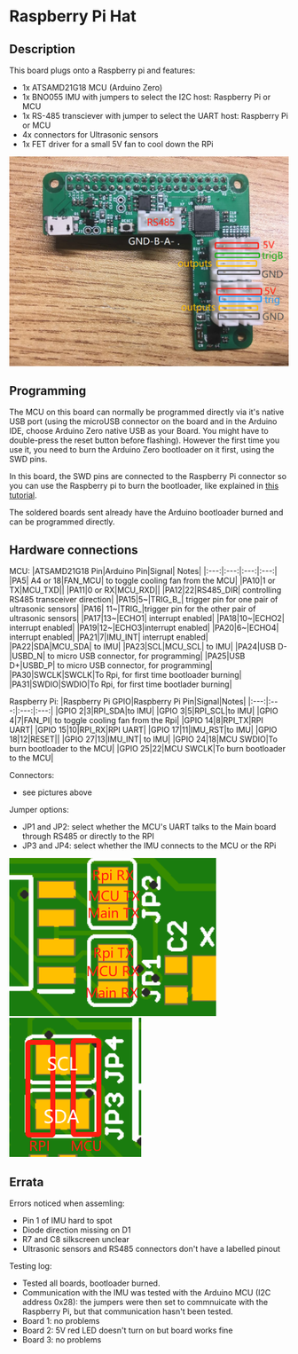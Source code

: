 # Raspberry Pi Hat 

## Description
This board plugs onto a Raspberry pi and features:
- 1x ATSAMD21G18 MCU (Arduino Zero)
- 1x BNO055 IMU with jumpers to select the I2C host: Raspberry Pi or MCU
- 1x RS-485 transciever with jumper to select the UART host: Raspberry Pi or MCU
- 4x connectors for Ultrasonic sensors
- 1x FET driver for a small 5V fan to cool down the RPi

![Rpi hat](rpi_hat.png)
## Programming
The MCU on this board can normally be programmed directly via it's native USB port (using the microUSB connector on the board and in the Arduino IDE, choose Arduino Zero native USB as your Board. You might have to double-press the reset button before flashing). However the first time you use it, you need to burn the Arduino Zero bootloader on it first, using the SWD pins.

In this board, the SWD pins are connected to the Raspberry Pi connector so you can use the Raspberry pi to burn the bootloader, like explained in [this tutorial](https://learn.adafruit.com/programming-microcontrollers-using-openocd-on-raspberry-pi).

The soldered boards sent already have the Arduino bootloader burned and can be programmed directly.

## Hardware connections
MCU:
|ATSAMD21G18 Pin|Arduino Pin|Signal| Notes|
|:---:|:---:|:---:|:---:|
|PA5| A4 or 18|FAN_MCU| to toggle cooling fan from the MCU|
|PA10|1 or TX|MCU_TXD||
|PA11|0 or RX|MCU_RXD||
|PA12|22|RS485_DIR| controlling RS485 transceiver direction|
|PA15|5~|TRIG_B_| trigger pin for one pair of ultrasonic sensors|
|PA16| 11~|TRIG_|trigger pin for the other pair of ultrasonic sensors|
|PA17|13~|ECHO1| interrupt enabled|
|PA18|10~|ECHO2| interrupt enabled|
|PA19|12~|ECHO3|interrupt enabled|
|PA20|6~|ECHO4| interrupt enabled|
|PA21|7|IMU_INT| interrupt enabled|
|PA22|SDA|MCU_SDA| to IMU|
|PA23|SCL|MCU_SCL| to IMU|
|PA24|USB D-|USBD_N| to micro USB connector, for programming|
|PA25|USB D+|USBD_P| to micro USB connector, for programming|
|PA30|SWCLK|SWCLK|To Rpi,  for first time bootloader burning|
|PA31|SWDIO|SWDIO|To Rpi,  for first time bootlader burning|

Raspberry Pi:
|Raspberry Pi GPIO|Raspberry Pi Pin|Signal|Notes|
|:---:|:---:|:---:|:---:|
|GPIO 2|3|RPI_SDA|to IMU|
|GPIO 3|5|RPI_SCL|to IMU|
|GPIO 4|7|FAN_PI| to toggle cooling fan from the Rpi|
|GPIO 14|8|RPI_TX|RPI UART|
|GPIO 15|10|RPI_RX|RPI UART|
|GPIO 17|11|IMU_RST|to IMU|
|GPIO 18|12|RESET||
|GPIO 27|13|IMU_INT| to IMU|
|GPIO 24|18|MCU SWDIO|To burn bootloader to the MCU|
|GPIO 25|22|MCU SWCLK|To burn bootloader to the MCU|

Connectors:
- see pictures above

Jumper options:
- JP1 and JP2: select whether the MCU's UART talks to the Main board through RS485 or directly to the RPI
- JP3 and JP4: select whether the IMU connects to the MCU or the RPi

![jumpers](jumpers1.png)
![jumpers2](jumpers2.png)

## Errata
Errors noticed when assemling:
- Pin 1 of IMU hard to spot
- Diode direction missing on D1
- R7 and C8 silkscreen unclear
- Ultrasonic sensors and RS485 connectors don't have a labelled pinout

Testing log:
- Tested all boards, bootloader burned.
- Communication with the IMU was tested with the Arduino MCU (I2C address 0x28): the jumpers were then set to commnuicate with the Raspberry Pi, but that communication hasn't been tested.
- Board 1: no problems
- Board 2: 5V red LED doesn't turn on but board works fine
- Board 3: no problems
